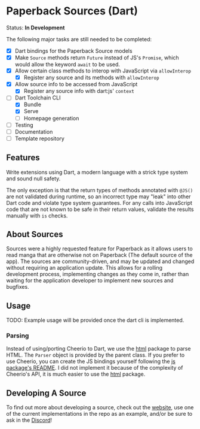 # Paperback Sources (Dart)

Status: **In Development**

The following major tasks are still needed to be completed:

- [x] Dart bindings for the Paperback Source models
- [x] Make `Source` methods return `Future` instead of JS's `Promise`, which would allow the keyword
`await` to be used.
- [x] Allow certain class methods to interop with JavaScript via `allowInterop`
  - [x] Register any source and its methods with `allowInterop`
- [x] Allow source info to be accessed from JavaScript
  - [x] Register any source info with dart:js' `context`
- [ ] Dart Toolchain CLI
  - [x] Bundle
  - [x] Serve
  - [ ] Homepage generation
- [ ] Testing
- [ ] Documentation
- [ ] Template repository

## Features

Write extensions using Dart, a modern language with a strick type system and sound null safety.

The only exception is that the return types of methods annotated with `@JS()` are not validated
during runtime, so an incorrect type may "leak" into other Dart code and violate type system guarantees.
For any calls into JavaScript code that are not known to be safe in their return values, validate
the results manually with `is` checks.

## About Sources

Sources were a highly requested feature for Paperback as it allows users to read manga that are otherwise
not on Paperback (The default source of the app). The sources are community-driven, and may be updated
and changed without requiring an application update. This allows for a rolling development process,
implementing changes as they come in, rather than waiting for the application developer to implement new
sources and bugfixes.

## Usage

TODO: Example usage will be provided once the dart cli is implemented.

### Parsing

Instead of using/porting Cheerio to Dart, we use the [html](https://pub.dev/packages/html) package to
parse HTML. The `Parser` object is provided by the parent class. If you prefer to use Cheerio, you can create the JS bindings yourself following the
[js package's README](https://pub.dev/packages/js). I did not implement it because of the complexity
of Cheerio's API, it is much easier to use the [html](https://pub.dev/packages/html) package.

## Developing A Source

To find out more about developing a source, check out the
[website](https://paperback.moe/help/contribution/extension-development/), use one of the current
implementations in the repo as an example, and/or be sure to ask in the [Discord](https://discord.gg/Ny83JV3)!
